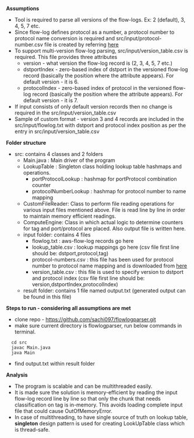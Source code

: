 **Assumptions**
- Tool is required to parse all versions of the flow-logs. Ex: 2 (default), 3, 4, 5, 7 etc.
- Since flow-log defines protocol as a number, a protocol number to protocol name conversion is required and src/input/protocol-number.csv file is created by referring [here](https://www.iana.org/assignments/protocol-numbers/protocol-numbers.xhtml) 
- To support multi-version flow-log parsing, src/input/version_table.csv is required. This file provides three attributes
  * version - what version the flow-log record is (2, 3, 4, 5, 7 etc.)
  * dstportIndex - zero-based index of dstport in the versioned flow-log record (basically the position where the attribute appears). For default version - it is 6.
  * protocolIndex - zero-based index of protocol in the versioned flow-log record (basically the position where the attribute appears). For default version - it is 7.
- If input consists of only default version records then no change is required in the src/input/version_table.csv
- Sample of custom format - version 3 and 4 records are included in the src/input/flowlog.txt with dstport and protocol index position as per the entry in src/input/version_table.csv

**Folder structure**
- src: contains 4 classes and 2 folders
  * Main.java : Main driver of the program
  * LookupTable : Singleton class holding lookup table hashmaps and operations.
    * portProtocolLookup : hashmap for portProtocol combination counter
    * protocolNumberLookup : hashmap for protocol number to name mapping
  * CustomFileReader: Class to perform file reading operations for various input files mentioned above. File is read line by line in order to maintain memory efficient readings.
  * ComputeEngine: Class in which actual logic to determine counters for tag and port/protocol are placed. Also output file is written here.
  * input folder: contains 4 files
    * flowlog.txt : aws-flow-log records go here
    * lookup_table.csv : lookup mappings go here (csv file first line should be: dstport,protocol,tag)
    * protocol-numbers.csv : this file has been used for protocol number to protocol name mapping and is downloaded from [here](https://www.iana.org/assignments/protocol-numbers/protocol-numbers.xhtml)
    * version_table.csv : this file is used to specify version to dstport and protocol index (csv file first line should be: version,dstportIndex,protocolIndex)
  * result folder: contains 1 file named output.txt (generated output can be found in this file)

**Steps to run - considering all assumptions are met**
- clone repo - https://github.com/sachi097/flowlogparser.git
- make sure current directory is flowlogparser, run below commands in terminal.
``` 
  cd src
  javac Main.java
  java Main
```
- find output.txt within result folder

**Analysis**
- The program is scalable and can be multithreaded easily.
- It is made sure the solution is memory-efficient by reading the input flow-log record line by line so that only the chunk that needs classification on tag is in-memory. This avoids loading complete input file that could cause OutOfMemoryError.
- In case of multithreading, to have single source of truth on lookup table, **singleton** design pattern is used for creating LookUpTable class which is thread-safe.
